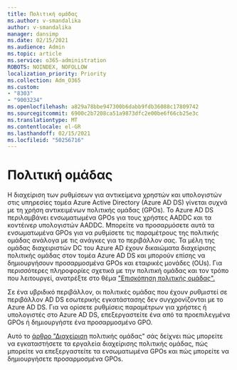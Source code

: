 ```yaml
---
title: Πολιτική ομάδας
ms.author: v-smandalika
author: v-smandalika
manager: dansimp
ms.date: 02/15/2021
ms.audience: Admin
ms.topic: article
ms.service: o365-administration
ROBOTS: NOINDEX, NOFOLLOW
localization_priority: Priority
ms.collection: Adm_O365
ms.custom:
- "8303"
- "9003234"
ms.openlocfilehash: a829a78bbe947300b6dabb9fdb36088c17809742
ms.sourcegitcommit: 6900c2b7208ca51a9873dfc2e00be6f66cb25e3c
ms.translationtype: MT
ms.contentlocale: el-GR
ms.lasthandoff: 02/15/2021
ms.locfileid: "50256716"
---
```

# <a name="group-policy"></a>Πολιτική ομάδας

Η διαχείριση των ρυθμίσεων για αντικείμενα χρηστών και υπολογιστών στις υπηρεσίες τομέα Azure Active Directory (Azure AD DS) γίνεται συχνά με τη χρήση αντικειμένων πολιτικής ομάδας (GPOs). Το Azure AD DS περιλαμβάνει ενσωματωμένα GPOs για τους χρήστες AADDC και τα κοντέινερ υπολογιστών AADDC. Μπορείτε να προσαρμόσετε αυτά τα ενσωματωμένα GPOs για να ρυθμίσετε τις παραμέτρους της πολιτικής ομάδας ανάλογα με τις ανάγκες για το περιβάλλον σας. Τα μέλη της ομάδας διαχειριστών DC του Azure AD έχουν δικαιώματα διαχείρισης πολιτικής ομάδας στον τομέα Azure AD DS και μπορούν επίσης να δημιουργήσουν προσαρμοσμένα GPOs και εταιρικές μονάδες (OUs). Για περισσότερες πληροφορίες σχετικά με την πολιτική ομάδας και τον τρόπο που λειτουργεί, ανατρέξτε στο θέμα ["Επισκόπηση πολιτικής ομάδας".](https://docs.microsoft.com/previous-versions/windows/it-pro/windows-server-2012-R2-and-2012/hh831791(v=ws.11))

Σε ένα υβριδικό περιβάλλον, οι πολιτικές ομάδας που έχουν ρυθμιστεί σε περιβάλλον AD DS εσωτερικής εγκατάστασης δεν συγχρονίζονται με το Azure AD DS. Για να ορίσετε ρυθμίσεις παραμέτρων για χρήστες ή υπολογιστές στο Azure AD DS, επεξεργαστείτε ένα από τα προεπιλεγμένα GPOs ή δημιουργήστε ένα προσαρμοσμένο GPO.

Αυτό το [άρθρο "Διαχείριση](https://docs.microsoft.com/azure/active-directory-domain-services/manage-group-policy) πολιτικής ομάδας" σάς δείχνει πώς μπορείτε να εγκαταστήσετε τα εργαλεία διαχείρισης πολιτικής ομάδας, πώς μπορείτε να επεξεργαστείτε τα ενσωματωμένα GPOs και πώς μπορείτε να δημιουργήσετε προσαρμοσμένα GPOs.



